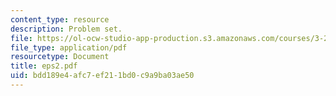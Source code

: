 ```yaml
---
content_type: resource
description: Problem set.
file: https://ol-ocw-studio-app-production.s3.amazonaws.com/courses/3-225-electronic-and-mechanical-properties-of-materials-fall-2007/bdd189e4afc7ef211bd0c9a9ba03ae50_eps2.pdf
file_type: application/pdf
resourcetype: Document
title: eps2.pdf
uid: bdd189e4-afc7-ef21-1bd0-c9a9ba03ae50
---
```

